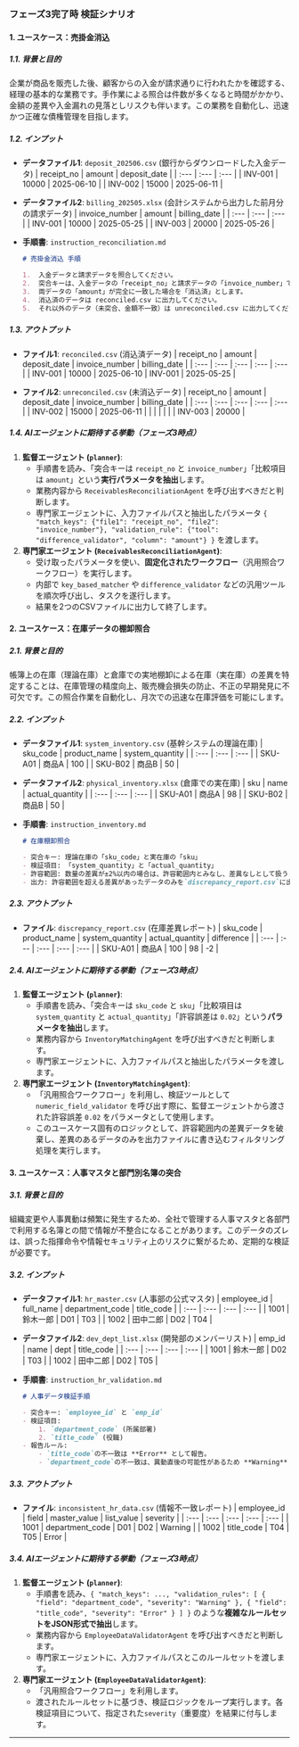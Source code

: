 ### **フェーズ3完了時 検証シナリオ**

#### 1. ユースケース：売掛金消込

##### 1.1. 背景と目的
企業が商品を販売した後、顧客からの入金が請求通りに行われたかを確認する、経理の基本的な業務です。手作業による照合は件数が多くなると時間がかかり、金額の差異や入金漏れの見落としリスクも伴います。この業務を自動化し、迅速かつ正確な債権管理を目指します。

##### 1.2. インプット
* **データファイル1**: `deposit_202506.csv` (銀行からダウンロードした入金データ)
    | receipt_no | amount | deposit_date |
    | :--- | :--- | :--- |
    | INV-001 | 10000 | 2025-06-10 |
    | INV-002 | 15000 | 2025-06-11 |

* **データファイル2**: `billing_202505.xlsx` (会計システムから出力した前月分の請求データ)
    | invoice_number | amount | billing_date |
    | :--- | :--- | :--- |
    | INV-001 | 10000 | 2025-05-25 |
    | INV-003 | 20000 | 2025-05-26 |

* **手順書**: `instruction_reconciliation.md`
    ```markdown
    # 売掛金消込 手順

    1.  入金データと請求データを照合してください。
    2.  突合キーは、入金データの「receipt_no」と請求データの「invoice_number」です。
    3.  両データの「amount」が完全に一致した場合を「消込済」とします。
    4.  消込済のデータは reconciled.csv に出力してください。
    5.  それ以外のデータ（未突合、金額不一致）は unreconciled.csv に出力してください。
    ```

##### 1.3. アウトプット
* **ファイル1**: `reconciled.csv` (消込済データ)
    | receipt_no | amount | deposit_date | invoice_number | billing_date |
    | :--- | :--- | :--- | :--- | :--- |
    | INV-001 | 10000 | 2025-06-10 | INV-001 | 2025-05-25 |

* **ファイル2**: `unreconciled.csv` (未消込データ)
    | receipt_no | amount | deposit_date | invoice_number | billing_date |
    | :--- | :--- | :--- | :--- | :--- |
    | INV-002 | 15000 | 2025-06-11 | | |
    | | | | INV-003 | 20000 |

##### 1.4. AIエージェントに期待する挙動（フェーズ3時点）
1.  **監督エージェント (`planner`)**:
    * 手順書を読み、「突合キーは `receipt_no` と `invoice_number`」「比較項目は `amount`」という**実行パラメータを抽出**します。
    * 業務内容から `ReceivablesReconciliationAgent` を呼び出すべきだと判断します。
    * 専門家エージェントに、入力ファイルパスと抽出したパラメータ `{ "match_keys": {"file1": "receipt_no", "file2": "invoice_number"}, "validation_rule": {"tool": "difference_validator", "column": "amount"} }` を渡します。
2.  **専門家エージェント (`ReceivablesReconciliationAgent`)**:
    * 受け取ったパラメータを使い、**固定化されたワークフロー**（汎用照合ワークフロー）を実行します。
    * 内部で `key_based_matcher` や `difference_validator` などの汎用ツールを順次呼び出し、タスクを遂行します。
    * 結果を2つのCSVファイルに出力して終了します。

#### 2. ユースケース：在庫データの棚卸照合

##### 2.1. 背景と目的
帳簿上の在庫（理論在庫）と倉庫での実地棚卸による在庫（実在庫）の差異を特定することは、在庫管理の精度向上、販売機会損失の防止、不正の早期発見に不可欠です。この照合作業を自動化し、月次での迅速な在庫評価を可能にします。

##### 2.2. インプット
* **データファイル1**: `system_inventory.csv` (基幹システムの理論在庫)
    | sku_code | product_name | system_quantity |
    | :--- | :--- | :--- |
    | SKU-A01 | 商品A | 100 |
    | SKU-B02 | 商品B | 50 |

* **データファイル2**: `physical_inventory.xlsx` (倉庫での実在庫)
    | sku | name | actual_quantity |
    | :--- | :--- | :--- |
    | SKU-A01 | 商品A | 98 |
    | SKU-B02 | 商品B | 50 |

* **手順書**: `instruction_inventory.md`
    ```markdown
    # 在庫棚卸照合

    - 突合キー: 理論在庫の「sku_code」と実在庫の「sku」
    - 検証項目: 「system_quantity」と「actual_quantity」
    - 許容範囲: 数量の差異が±2%以内の場合は、許容範囲内とみなし、差異なしとして扱うこと。
    - 出力: 許容範囲を超える差異があったデータのみを`discrepancy_report.csv`に出力すること。
    ```

##### 2.3. アウトプット
* **ファイル**: `discrepancy_report.csv` (在庫差異レポート)
    | sku_code | product_name | system_quantity | actual_quantity | difference |
    | :--- | :--- | :--- | :--- | :--- |
    | SKU-A01 | 商品A | 100 | 98 | -2 |

##### 2.4. AIエージェントに期待する挙動（フェーズ3時点）
1.  **監督エージェント (`planner`)**:
    * 手順書を読み、「突合キーは `sku_code` と `sku`」「比較項目は `system_quantity` と `actual_quantity`」「許容誤差は `0.02`」という**パラメータを抽出**します。
    * 業務内容から `InventoryMatchingAgent` を呼び出すべきだと判断します。
    * 専門家エージェントに、入力ファイルパスと抽出したパラメータを渡します。
2.  **専門家エージェント (`InventoryMatchingAgent`)**:
    * 「汎用照合ワークフロー」を利用し、検証ツールとして `numeric_field_validator` を呼び出す際に、監督エージェントから渡された許容誤差 `0.02` をパラメータとして使用します。
    * このユースケース固有のロジックとして、許容範囲内の差異データを破棄し、差異のあるデータのみを出力ファイルに書き込むフィルタリング処理を実行します。

#### 3. ユースケース：人事マスタと部門別名簿の突合

##### 3.1. 背景と目的
組織変更や人事異動は頻繁に発生するため、全社で管理する人事マスタと各部門で利用する名簿との間で情報が不整合になることがあります。このデータのズレは、誤った指揮命令や情報セキュリティ上のリスクに繋がるため、定期的な検証が必要です。

##### 3.2. インプット
* **データファイル1**: `hr_master.csv` (人事部の公式マスタ)
    | employee_id | full_name | department_code | title_code |
    | :--- | :--- | :--- | :--- |
    | 1001 | 鈴木一郎 | D01 | T03 |
    | 1002 | 田中二郎 | D02 | T04 |

* **データファイル2**: `dev_dept_list.xlsx` (開発部のメンバーリスト)
    | emp_id | name | dept | title_code |
    | :--- | :--- | :--- | :--- |
    | 1001 | 鈴木一郎 | D02 | T03 |
    | 1002 | 田中二郎 | D02 | T05 |

* **手順書**: `instruction_hr_validation.md`
    ```markdown
    # 人事データ検証手順

    - 突合キー: `employee_id` と `emp_id`
    - 検証項目:
        1. `department_code` (所属部署)
        2. `title_code` (役職)
    - 報告ルール:
        - `title_code`の不一致は **Error** として報告。
        - `department_code`の不一致は、異動直後の可能性があるため **Warning** として報告。
    ```

##### 3.3. アウトプット
* **ファイル**: `inconsistent_hr_data.csv` (情報不一致レポート)
    | employee_id | field | master_value | list_value | severity |
    | :--- | :--- | :--- | :--- | :--- |
    | 1001 | department_code | D01 | D02 | Warning |
    | 1002 | title_code | T04 | T05 | Error |

##### 3.4. AIエージェントに期待する挙動（フェーズ3時点）
1.  **監督エージェント (`planner`)**:
    * 手順書を読み、`{ "match_keys": ..., "validation_rules": [ { "field": "department_code", "severity": "Warning" }, { "field": "title_code", "severity": "Error" } ] }` のような**複雑なルールセットをJSON形式で抽出**します。
    * 業務内容から `EmployeeDataValidatorAgent` を呼び出すべきだと判断します。
    * 専門家エージェントに、入力ファイルパスとこのルールセットを渡します。
2.  **専門家エージェント (`EmployeeDataValidatorAgent`)**:
    * 「汎用照合ワークフロー」を利用します。
    * 渡されたルールセットに基づき、検証ロジックをループ実行します。各検証項目について、指定された`severity`（重要度）を結果に付与します。

---
